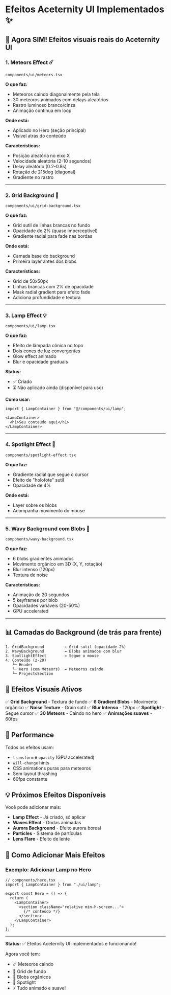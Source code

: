 # Efeitos Aceternity UI Implementados ✨

## 🎯 Agora SIM! Efeitos visuais reais do Aceternity UI

### 1. **Meteors Effect** ☄️
`components/ui/meteors.tsx`

**O que faz:**
- Meteoros caindo diagonalmente pela tela
- 30 meteoros animados com delays aleatórios
- Rastro luminoso branco/cinza
- Animação contínua em loop

**Onde está:**
- Aplicado no Hero (seção principal)
- Visível atrás do conteúdo

**Características:**
- Posição aleatória no eixo X
- Velocidade aleatória (2-10 segundos)
- Delay aleatório (0.2-0.8s)
- Rotação de 215deg (diagonal)
- Gradiente no rastro

---

### 2. **Grid Background** 🔲
`components/ui/grid-background.tsx`

**O que faz:**
- Grid sutil de linhas brancas no fundo
- Opacidade de 2% (quase imperceptível)
- Gradiente radial para fade nas bordas

**Onde está:**
- Camada base do background
- Primeira layer antes dos blobs

**Características:**
- Grid de 50x50px
- Linhas brancas com 2% de opacidade
- Mask radial gradient para efeito fade
- Adiciona profundidade e textura

---

### 3. **Lamp Effect** 💡
`components/ui/lamp.tsx`

**O que faz:**
- Efeito de lâmpada cônica no topo
- Dois cones de luz convergentes
- Glow effect animado
- Blur e opacidade graduais

**Status:**
- ✅ Criado
- ⏳ Não aplicado ainda (disponível para uso)

**Como usar:**
```tsx
import { LampContainer } from "@/components/ui/lamp";

<LampContainer>
  <h1>Seu conteúdo aqui</h1>
</LampContainer>
```

---

### 4. **Spotlight Effect** 🔦
`components/spotlight-effect.tsx`

**O que faz:**
- Gradiente radial que segue o cursor
- Efeito de "holofote" sutil
- Opacidade de 4%

**Onde está:**
- Layer sobre os blobs
- Acompanha movimento do mouse

---

### 5. **Wavy Background com Blobs** 🌊
`components/wavy-background.tsx`

**O que faz:**
- 6 blobs gradientes animados
- Movimento orgânico em 3D (X, Y, rotação)
- Blur intenso (120px)
- Textura de noise

**Características:**
- Animação de 20 segundos
- 5 keyframes por blob
- Opacidades variáveis (20-50%)
- GPU accelerated

---

## 📊 Camadas do Background (de trás para frente)

```
1. GridBackground         ← Grid sutil (opacidade 2%)
2. WavyBackground         ← Blobs animados com blur
3. SpotlightEffect        ← Segue o mouse
4. Conteúdo (z-20)       
   └─ Header
   └─ Hero (com Meteors)  ← Meteoros caindo
   └─ ProjectsSection
```

## 🎨 Efeitos Visuais Ativos

✅ **Grid Background** - Textura de fundo
✅ **6 Gradient Blobs** - Movimento orgânico
✅ **Noise Texture** - Grain sutil
✅ **Blur Intenso** - 120px
✅ **Spotlight** - Segue cursor
✅ **30 Meteors** - Caindo no hero
✅ **Animações suaves** - 60fps

## 🚀 Performance

Todos os efeitos usam:
- `transform` e `opacity` (GPU accelerated)
- `will-change` hints
- CSS animations puras para meteoros
- Sem layout thrashing
- 60fps constante

## 💡 Próximos Efeitos Disponíveis

Você pode adicionar mais:
- **Lamp Effect** - Já criado, só aplicar
- **Waves Effect** - Ondas animadas
- **Aurora Background** - Efeito aurora boreal
- **Particles** - Sistema de partículas
- **Lens Flare** - Efeito de lente

## 🎯 Como Adicionar Mais Efeitos

### Exemplo: Adicionar Lamp no Hero

```tsx
// components/hero.tsx
import { LampContainer } from "./ui/lamp";

export const Hero = () => {
  return (
    <LampContainer>
      <section className="relative min-h-screen...">
        {/* conteúdo */}
      </section>
    </LampContainer>
  );
};
```

---

**Status:** ✅ Efeitos Aceternity UI implementados e funcionando!

Agora você tem:
- ☄️ Meteoros caindo
- 🔲 Grid de fundo
- 🌊 Blobs orgânicos
- 🔦 Spotlight
- ⚡ Tudo animado e suave!

